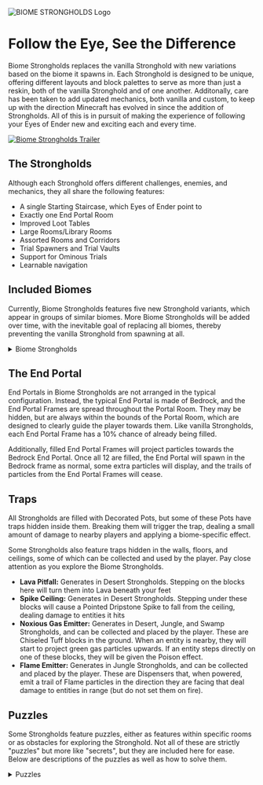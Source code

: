 ![BIOME STRONGHOLDS Logo](https://cdn.modrinth.com/data/HEKh9dai/images/d534239209de783907eef16013b340d292123b56.png)

# Follow the Eye, See the Difference
Biome Strongholds replaces the vanilla Stronghold with new variations based on the biome it spawns in. Each Stronghold is designed to be unique, offering different layouts and block palettes to serve as more than just a reskin, both of the vanilla Stronghold and of one another. Additonally, care has been taken to add updated mechanics, both vanilla and custom, to keep up with the direction Minecraft has evolved in since the addition of Strongholds. All of this is in pursuit of making the experience of following your Eyes of Ender new and exciting each and every time.

[![Biome Strongholds Trailer](https://img.youtube.com/vi/kA4LRB6cECc/0.jpg)](https://www.youtube.com/watch?v=kA4LRB6cECc)

## The Strongholds
Although each Stronghold offers different challenges, enemies, and mechanics, they all share the following features:
- A single Starting Staircase, which Eyes of Ender point to
- Exactly one End Portal Room
- Improved Loot Tables
- Large Rooms/Library Rooms
- Assorted Rooms and Corridors
- Trial Spawners and Trial Vaults
- Support for Ominous Trials
- Learnable navigation


## Included Biomes
Currently, Biome Strongholds features five new Stronghold variants, which appear in groups of similar biomes. More Biome Strongholds will be added over time, with the inevitable goal of replacing all biomes, thereby preventing the vanilla Stronghold from spawning at all.

<details>
  <summary>Biome Strongholds</summary>
 
### Desert Stronghold
- Generates in Desert, Badlands, Wooded Badlands, and Eroded Badlands biomes
- Made of Sandstone and Red Sandstone blocks
- Composed of many winding hallways and small rooms, which adjoin to more detailed rooms on the way to the Portal Room
- Trial Spawners spawn the following mobs:
  - Husks
  - Silverfish
  - Skeletons wielding Golden Swords
  - Sandstorm Breezes
    - Drop Golden Nuggets and Sand instead of Breeze Rods
    - Emit sand particles
    - Occasionally emiy extra particles and deal damage in a small radius around them for a few seconds

### Ocean Stronghold
- Generates in all Ocean biomes, including Frozen Ocean biomes
- Made of assorted Prismarine blocks and Sea Lanterns
- Features both flooded and unflooded sections
- Contains frequent chests with Potions of Water Breathing
- Trial Spawners spawn the following mobs:
  - Slimes
    - These are larger-sized Slimes that can deal damage, but have been scaled down to fit
    - Only spawn in unflooded sections
  - Drowned
    - Can spawn with Tridents in certain rooms
  - Guardians
  - Praetors
    - Scaled-up Guardians
    - Have increased health
    - Emit particles
    - Drop solid Prismarine and Sea Lantern blocks
  - Elder Guardians
    - Slightly scaled down
    - Have reduced health
    - Give Blindness instead of Mining Fatigue

### Jungle Stronghold
- Generates in all Jungle biomes, and Stony Peaks
- Made of Mossy Cobblestone, Cobblestone, and Polished Tuff blocks
- Many rooms feature puzzles or hidden buttons/levers
- Many rooms have variants of different sizes
- Trial Spawners spawn the following mobs:
  - Bogged wielding Wooden Swords
  - Skeletons wielding Blindness Tipped Arrows
  - Smoking Creepers
    - Explode periodically in smaller explosions if an enemy is close
    - Do not die when they explode
  - Vexes
    - Slightly scaled up
    - Emit particles to help find them easier

### Snowy Stronghold
- Generates in all Frozen biomes, all Snowy biomes, Groves, Jagged Peaks, Ice Spikes, regular Taigas, and the Deep Dark
- Made of assorted Deepslate, Packed Ice, Nether Quartz, and Polished Andesite floors that are peppered with Packed Ice, Snow Blocks, and Powdered Snow
- Features very large rooms that adjoin to other rooms and hallways on the way to/from the Portal Room, and many secret doors opened by buttons
- The End Portal is in the middle of the Stronghold rather than the end
  - The End Portal Frames are frozen by magical ice. You will need to find Portal Frame Keys throughout the Stronghold to unlock them and fill them with Eyes of Ender
  - Portal Frame Keys can be found in most rooms, but there will only be exactly enough for the number of unfilled End Portal Frames
  - Portal Frame Keys are indestructible and do not despawn if dropped
- Trial Spawners spawn the folloing mobs:
  - Ice Zombies
    - Zombies with Ice on their heads
    - Emit snowflake particles
    - Players hit by these Zombies lose the ability to jump for 10 seconds, indicated by sounds and particles
    - Ice Zombies spawned by Ominous Trial Spawners apply this effect to all nearby players, not just those they hit
  - Strays
  - Mini Phantoms
    - Slightly scaled down Phantoms
    - Have reduced health and damage
    - Emit particles to help find them easier
  - Giant Spiders
    - Scaled-up Spiders
    - Spawn with 5 seconds of Invisibility
    - Have increased health and damage
    - Have Fire Resistance

### Swamp Stronghold
- Generates in Swamp, Mangrove Swamp, and Lush Cave biomes
- Made of Mud Bricks and Muddy Mangrove Roots, with floor made of Mud, Moss Blocks, and Water. Short Grass covers the floors, and Cave Vines hang from the ceilings
- Composed of mazes that can be 1-4 floors, which adjoin to rooms or to other mazes on the way to the Portal Room
- Trial Spawners and Vaults have a chance to eject Enchanted Books of Venomous, a weapon enchantment that inflicts Poison to damaged entities
- There are magical Cauldrons spread throughout the Stronghold. These emit particles and will cure any nearby players of Poison while they have water in them, but lose one level of water when doing so. Empty Cauldrons can be refilled with water to regain this effect
- Trial Spawners spawn the following mobs:
  - Bogged
  - Zombies with Azalea on their heads, wielding mushrooms, that attack as though they had Venemous
  - Slimes
    - These are larger-sized Slimes that can deal damage, but have been scaled down to fit
    - Slimes spawned by Ominous Trial Spawners attack as though they had Venemous
  - Witches
    - Have increased Speed and Movement Efficiency
    - When damaged, they will attempt to teleport behind their attacker, if there's room
    - Witches spawned by Ominous Trial Spawners throw Lingering Potions instead of Splash Potions
 
</details>


## The End Portal
End Portals in Biome Strongholds are not arranged in the typical configuration. Instead, the typical End Portal is made of Bedrock, and the End Portal Frames are spread throughout the Portal Room. They may be hidden, but are always within the bounds of the Portal Room, which are designed to clearly guide the player towards them. Like vanilla Strongholds, each End Portal Frame has a 10% chance of already being filled.

Additionally, filled End Portal Frames will project particles towards the Bedrock End Portal. Once all 12 are filled, the End Portal will spawn in the Bedrock frame as normal, some extra particles will display, and the trails of particles from the End Portal Frames will cease.

## Traps
All Strongholds are filled with Decorated Pots, but some of these Pots have traps hidden inside them. Breaking them will trigger the trap, dealing a small amount of damage to nearby players and applying a biome-specific effect.

Some Strongholds also feature traps hidden in the walls, floors, and ceilings, some of which can be collected and used by the player. Pay close attention as you explore the Biome Strongholds.
- **Lava Pitfall:** Generates in Desert Strongholds. Stepping on the blocks here will turn them into Lava beneath your feet
- **Spike Ceiling:** Generates in Desert Strongholds. Stepping under these blocks will cause a Pointed Dripstone Spike to fall from the ceiling, dealing damage to entities it hits
- **Noxious Gas Emitter:** Generates in Desert, Jungle, and Swamp Strongholds, and can be collected and placed by the player. These are Chiseled Tuff blocks in the ground. When an entity is nearby, they will start to project green gas particles upwards. If an entity steps directly on one of these blocks, they will be given the Poison effect.
- **Flame Emitter:** Generates in Jungle Strongholds, and can be collected and placed by the player. These are Dispensers that, when powered, emit a trail of Flame particles in the direction they are facing that deal damage to entities in range (but do not set them on fire). 

## Puzzles
Some Strongholds feature puzzles, either as features within specific rooms or as obstacles for exploring the Stronghold. Not all of these are strictly "puzzles" but more like "secrets", but they are included here for ease. Below are descriptions of the puzzles as well as how to solve them.

<details>
  <summary>Puzzles</summary>
 
**Secret Button**
- Generates in Jungle and Snowy Strongholds
- Buttons hidden in walls, often but not always at dead ends
- Clicking the button removes the wall, revealing more to explore

**Secret Lever**
- Generates in Jungle Strongholds
- One or two Levers hidden on walls or in alcoves in the wall
- Finding one or both Levers (depending on the room type) will open a secret passage to the other half of the room
- Can be opened from both sides, and closed again

**Color Puzzle**
- Generates in Jungle Strongholds
- A button in the middle-ish of the Room, with 4 Chiseled Tuff Brick pedestals spread throughout the room, and 4 different-colored Glazed Terracotta blocks in the wall of the room
- Pressing the button starts the puzzle
- Each pedestal will periodically project particles (both colored and elemental) to indicate which color of Glazed Terracotta should be placed on that pedestal
- When all four pedestals have the correct block placed on top of them, a Treasure Chest will appear in the room

**Chest Puzzle**
- Generates in Jungle Strongholds
- A two-story room filled with empty Chests, and a button in the middle of the room
- Pressing the button starts the puzzle, removing all but 4 of the Chests
- When you open a Chest, a number between 1-4 will display above it for a few seconds, and an appropriate sound effect will play
- After all 4 Chests are opened in ascending order, a Treasure Chest will appear in the middle of the room

**Library Puzzle**
- Generates in Jungle Strongholds
- A large two-story Library
- There are 4 Chiseled Bookshelves spread throughout the room, that periodically play sound effects and emit particles, and 4 Ancient Tome books in item frames
- Entering the room in Survival Mode for the first time starts the puzzle
- Each Chiseled Bookshelf must have exactly one Book in it (does not have to be an Ancient Tome) in the correct position. If the Chiseled Bookshelf does not have the correct book placed, it will emit red skull particles, or green particles if the book is in the correct position
- When all 4 Chiseled Bookshelves have the correct books placed in them, a Treasure Chest will appear on the second floor of the room
 
</details>
